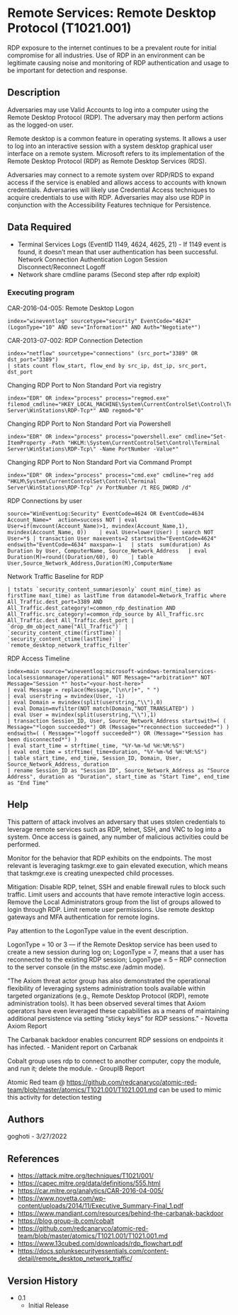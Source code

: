 # Remote Services: Remote Desktop Protocol (T1021.001)

RDP exposure to the internet continues to be a prevalent route for initial compromise for all industries. Use of RDP in an environment can be legitimate causing noise and monitoring of RDP authentication and usage to be important for detection and response. 

## Description

Adversaries may use Valid Accounts to log into a computer using the Remote Desktop Protocol (RDP). The adversary may then perform actions as the logged-on user.

Remote desktop is a common feature in operating systems. It allows a user to log into an interactive session with a system desktop graphical user interface on a remote system. Microsoft refers to its implementation of the Remote Desktop Protocol (RDP) as Remote Desktop Services (RDS).

Adversaries may connect to a remote system over RDP/RDS to expand access if the service is enabled and allows access to accounts with known credentials. Adversaries will likely use Credential Access techniques to acquire credentials to use with RDP. Adversaries may also use RDP in conjunction with the Accessibility Features technique for Persistence.

## Data Required 

- Terminal Services Logs (EventID 1149, 4624, 4625, 21) - If 1149 event is found, it doesn’t mean that user authentication has been successful. 
    Network Connection
    Authentication
    Logon
    Session Disconnect/Reconnect
    Logoff
- Network share cmdline params (Second step after rdp exploit)

### Executing program

CAR-2016-04-005: Remote Desktop Logon

```
index="wineventlog" sourcetype="security" EventCode="4624" (LogonType="10" AND sev="Information*" AND Auth="Negotiate*")
```

CAR-2013-07-002: RDP Connection Detection

```
index="netflow" sourcetype="connections" (src_port="3389" OR dst_port="3389")
| stats count flow_start, flow_end by src_ip, dst_ip, src_port, dst_port  
```

Changing RDP Port to Non Standard Port via registry 

```
index="EDR" OR index="process" process="regmod.exe" filemod_cmdline="HKEY_LOCAL_MACHINE\System\CurrentControlSet\Control\Terminal Server\WinStations\RDP-Tcp*" AND regmod="0"  
```

Changing RDP Port to Non Standard Port via Powershell

```
index="EDR" OR index="process" process="powershell.exe" cmdline="Set-ItemProperty -Path "HKLM:\System\CurrentControlSet\Control\Terminal Server\WinStations\RDP-Tcp\" -Name PortNumber -Value*"
```

Changing RDP Port to Non Standard Port via Command Prompt 

```
index="EDR" OR index="process" process="cmd.exe" cmdline="reg add "HKLM\System\CurrentControlSet\Control\Terminal Server\WinStations\RDP-Tcp" /v PortNumber /t REG_DWORD /d" 
```

RDP Connections by user

```
source="WinEventLog:Security" EventCode=4624 OR EventCode=4634  Account_Name=*  action=success NOT | eval User=if(mvcount(Account_Name)>1, mvindex(Account_Name,1), mvindex(Account_Name, 0))    | eval User=lower(User) | search NOT User=*$ | transaction User maxevents=2 startswith="EventCode=4624" endswith="EventCode=4634" maxspan=-1   | stats  sum(duration) As Duration by User, ComputerName, Source_Network_Address   | eval  Duration(M)=round((Duration/60), 0)    | table  User,Source_Network_Address,Duration(M),ComputerName
```

Network Traffic Baseline for RDP

```
| tstats `security_content_summariesonly` count min(_time) as firstTime max(_time) as lastTime from datamodel=Network_Traffic where All_Traffic.dest_port=3389 AND All_Traffic.dest_category!=common_rdp_destination AND All_Traffic.src_category!=common_rdp_source by All_Traffic.src All_Traffic.dest All_Traffic.dest_port | `drop_dm_object_name("All_Traffic")` | `security_content_ctime(firstTime)`| `security_content_ctime(lastTime)` | `remote_desktop_network_traffic_filter` 
```

RDP Access Timeline 

```
index=main source="wineventlog:microsoft-windows-terminalservices-localsessionmanager/operational" NOT Message="*arbitration*" NOT Message="Session *" host="<your-host-here>"
| eval Message = replace(Message,"[\n\r]+", " ")
| eval userstring = mvindex(User, -1)
| eval Domain = mvindex(split(userstring,"\\"),0)
| eval Domain=mvfilter(NOT match(Domain,"NOT_TRANSLATED") )
| eval User = mvindex(split(userstring,"\\"),1)
| transaction Session_ID, User, Source_Network_Address startswith=( ( Message="*logon succeeded*") OR (Message="*reconnection succeeded*") ) endswith=( ( Message="*logoff succeeded*") OR (Message="*Session has been disconnected*") )
| eval start_time = strftime(_time, "%Y-%m-%d %H:%M:%S")
| eval end_time = strftime(_time+duration, "%Y-%m-%d %H:%M:%S")
| table start_time, end_time, Session_ID, Domain, User, Source_Network_Address, duration
| rename Session_ID as "Session ID", Source_Network_Address as "Source Address", duration as "Duration", start_time as "Start Time", end_time as "End Time"
```

## Help

This pattern of attack involves an adversary that uses stolen credentials to leverage remote services such as RDP, telnet, SSH, and VNC to log into a system. Once access is gained, any number of malicious activities could be performed.

Monitor for the behavior that RDP exhibits on the endpoints. The most relevant is leveraging taskmgr.exe to gain elevated execution, which means that taskmgr.exe is creating unexpected child processes.

Mitigation: Disable RDP, telnet, SSH and enable firewall rules to block such traffic. Limit users and accounts that have remote interactive login access. Remove the Local Administrators group from the list of groups allowed to login through RDP. Limit remote user permissions. Use remote desktop gateways and MFA authentication for remote logins.

Pay attention to the LogonType value in the event description.

LogonType = 10 or 3 — if the Remote Desktop service has been used to create a new session during log on;
LogonType = 7, means that a user has reconnected to the existing RDP session;
LogonType = 5 – RDP connection to the server console (in the mstsc.exe /admin mode).

"The Axiom threat actor group has also demonstrated the operational flexibility of leveraging
systems administration tools available within targeted organizations (e.g., Remote Desktop
Protocol (RDP), remote administration tools). It has been observed several times that Axiom
operators have even leveraged these capabilities as a means of maintaining additional
persistence via setting “sticky keys” for RDP sessions." - Novetta Axiom Report

The Carbanak backdoor enables concurrent RDP sessions on endpoints it has infected. - Manident report on Carbanak

Cobalt group uses rdp to connect to another computer, copy the module, and run it; delete the module. - GroupIB Report

Atomic Red team @ https://github.com/redcanaryco/atomic-red-team/blob/master/atomics/T1021.001/T1021.001.md can be used to mimic this activity for detection testing 


## Authors

goghoti - 3/27/2022

## References

- https://attack.mitre.org/techniques/T1021/001/
- https://capec.mitre.org/data/definitions/555.html
- https://car.mitre.org/analytics/CAR-2016-04-005/
- https://www.novetta.com/wp-content/uploads/2014/11/Executive_Summary-Final_1.pdf
- https://www.mandiant.com/resources/behind-the-carbanak-backdoor
- https://blog.group-ib.com/cobalt
- https://github.com/redcanaryco/atomic-red-team/blob/master/atomics/T1021.001/T1021.001.md
- https://www.13cubed.com/downloads/rdp_flowchart.pdf
- https://docs.splunksecurityessentials.com/content-detail/remote_desktop_network_traffic/

## Version History

* 0.1
    * Initial Release
